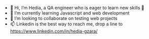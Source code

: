 - 👋 Hi, I’m Hedia, a QA engineer who is eager to learn new skills 🧐
- 🌱 I’m currently learning Javascript and web development
- 💞️ I’m looking to collaborate on testing web projects
- 📫 Linkedin is the best way to reach me, drop a line to https://www.linkedin.com/in/hedia-gzara/
<!---
EngHedia/EngHedia is a ✨ special ✨ repository because its `README.md` (this file) appears on your GitHub profile.
You can click the Preview link to take a look at your changes.
--->
